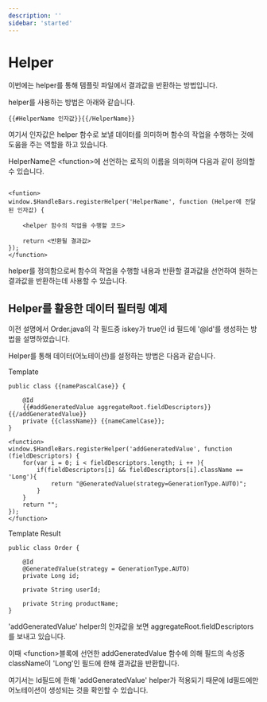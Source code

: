 ```yaml
---
description: ''
sidebar: 'started'
---
```

# Helper

이번에는 helper를 통해 템플릿 파일에서 결과값을 반환하는 방법입니다.

helper를 사용하는 방법은 아래와 같습니다.

```
{{#HelperName 인자값}}{{/HelperName}}
```
여기서 인자값은 helper 함수로 보낼 데이터를 의미하며 함수의 작업을 수행하는 것에 도움을 주는 역할을 하고 있습니다.

HelperName은 <function\>에 선언하는 로직의 이름을 의미하며 다음과 같이 정의할 수 있습니다.
```

<funtion>
window.$HandleBars.registerHelper('HelperName', function (Helper에 전달된 인자값) {
    
    <helper 함수의 작업을 수행할 코드>
    
    return <반환될 결과값>
});
</function>
```

helper를 정의함으로써 함수의 작업을 수행할 내용과 반환할 결과값을 선언하여 원하는 결과값을 반환하는데 사용할 수 있습니다.


## Helper를 활용한 데이터 필터링 예제

이전 설명에서 Order.java의 각 필드중 iskey가 true인 id 필드에 '@Id'를 생성하는 방법을 설명하였습니다.

Helper를 통해 데이터(어노테이션)를 설정하는 방법은 다음과 같습니다.

Template
```
public class {{namePascalCase}} {

    @Id
    {{#addGeneratedValue aggregateRoot.fieldDescriptors}}{{/addGeneratedValue}}
    private {{className}} {{nameCamelCase}};
}

<function>
window.$HandleBars.registerHelper('addGeneratedValue', function (fieldDescriptors) {
    for(var i = 0; i < fieldDescriptors.length; i ++ ){
        if(fieldDescriptors[i] && fieldDescriptors[i].className == 'Long'){
            return "@GeneratedValue(strategy=GenerationType.AUTO)";
        }
    }
    return "";
});
</function>
```
Template Result
```
public class Order {

    @Id
    @GeneratedValue(strategy = GenerationType.AUTO)
    private Long id;

    private String userId;

    private String productName;
}
```
'addGeneratedValue' helper의 인자값을 보면 aggregateRoot.fieldDescriptors를 보내고 있습니다.

이때 <function\>블록에 선언한 addGeneratedValue 함수에 의해 필드의 속성중 className이 'Long'인 필드에 한해 결과값을 반환합니다.

여기서는 Id필드에 한해 'addGeneratedValue' helper가 적용되기 때문에 Id필드에만 어노테이션이 생성되는 것을 확인할 수 있습니다.